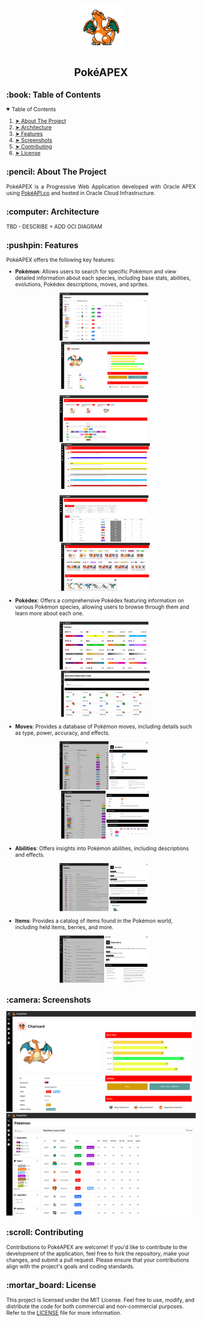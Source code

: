 <p align="center"> 
  <a href="https://pokeapex.com" target="_blank">
    <img src="https://github.com/dbeniteza/PokeAPEX/blob/main/docs/imgs/app-icon.png" alt="PokéAPEX Icon" width="120px" height="120px">
    </a>
</p>

<h1 align="center"> PokéAPEX </h1>

<!-- TABLE OF CONTENTS -->
<h2 id="table-of-contents"> :book: Table of Contents</h2>
<details open="open">
  <summary>Table of Contents</summary>
  <ol>
    <li><a href="#about-the-project"> ➤ About The Project</a></li>
    <li><a href="#architecture"> ➤ Architecture</a></li>
    <li><a href="#features"> ➤ Features</a></li>
    <li><a href="#screenshots"> ➤ Screenshots</a></li>
    <li><a href="#contributing"> ➤ Contributing </a></li>
    <li><a href="#license"> ➤ License </a></li>
  </ol>
</details>

<!-- ABOUT THE PROJECT -->
<h2 id="about-the-project"> :pencil: About The Project</h2>

<p align="justify"> 
  PokéAPEX is a Progressive Web Application developed with Oracle APEX using <a href="https://pokeapi.co" target="_blank">PokéAPI.co</a> and hosted in Oracle Cloud Infrastructure.
</p>


<!-- ARCHITECTURE -->
<h2 id="architecture"> :computer: Architecture</h2>

<p align="justify"> 
  TBD - DESCRIBE + ADD OCI DIAGRAM
</p>

<!-- FEATURES -->
<h2 id="features"> :pushpin: Features</h2>

<p align="justify"> 
PokéAPEX offers the following key features:
<ul>
<li><b>Pokémon</b>: Allows users to search for specific Pokémon and view detailed information about each species, including base stats, abilities, evolutions, Pokédex descriptions, moves, and sprites.</li>
<p align="center">
    <img width="49%" src="https://github.com/dbeniteza/PokeAPEX/blob/main/docs/imgs/pokemon/01.png" alt="pokemon"/>
&nbsp;
    <img width="49%" src="https://github.com/dbeniteza/PokeAPEX/blob/main/docs/imgs/pkmn-details/01.png" alt="pkmn-details"/>
</p>
<p align="center">
    <img width="49%" src="https://github.com/dbeniteza/PokeAPEX/blob/main/docs/imgs/pkmn-details/02.png" alt="pkmn-details-2"/>
&nbsp;
    <img width="49%" src="https://github.com/dbeniteza/PokeAPEX/blob/main/docs/imgs/pkmn-details/03.png" alt="pkmn-details-3"/>
</p>
<p align="center">
    <img width="49%" src="https://github.com/dbeniteza/PokeAPEX/blob/main/docs/imgs/pkmn-details/04.png" alt="pkmn-details-4"/>
&nbsp;
    <img width="49%" src="https://github.com/dbeniteza/PokeAPEX/blob/main/docs/imgs/pkmn-details/05.png" alt="pkmn-details-5"/>
</p>

<li><b>Pokédex</b>: Offers a comprehensive Pokédex featuring information on various Pokémon species, allowing users to browse through them and learn more about each one.</li>
<p align="center">
    <img width="49%" src="https://github.com/dbeniteza/PokeAPEX/blob/main/docs/imgs/pokedex/01.png" alt="pokedex"/>
&nbsp;
    <img width="49%" src="https://github.com/dbeniteza/PokeAPEX/blob/main/docs/imgs/pokedex/02.png" alt="pokedex-2"/>
</p>
<li><b>Moves</b>: Provides a database of Pokémon moves, including details such as type, power, accuracy, and effects.</li>
<p align="center">
    <img width="49%" src="https://github.com/dbeniteza/PokeAPEX/blob/main/docs/imgs/moves/01.png" alt="moves"/>
&nbsp;
    <img width="49%" src="https://github.com/dbeniteza/PokeAPEX/blob/main/docs/imgs/moves/02.png" alt="moves-2"/>
</p>
<li><b>Abilities</b>: Offers insights into Pokémon abilities, including descriptions and effects.</li>
<p align="center">
    <img width="49%" src="https://github.com/dbeniteza/PokeAPEX/blob/main/docs/imgs/abilities/01.png" alt="abilities"/>
&nbsp;
</p>
<li><b>Items</b>: Provides a catalog of items found in the Pokémon world, including held items, berries, and more.</li>
<p align="center">
    <img width="49%" src="https://github.com/dbeniteza/PokeAPEX/blob/main/docs/imgs/items/01.png" alt="items"/>
&nbsp;
</p>
</ul>
</p>



<!-- SCREENSHOTS -->
<h2 id="screenshots"> :camera: Screenshots</h2>
<p align="center"> 
<img src="https://github.com/dbeniteza/PokeAPEX/blob/main/docs/imgs/pkmn-details/01.png" alt="Pokémon details">
<img src="https://github.com/dbeniteza/PokeAPEX/blob/main/docs/imgs/pokemon/01.png" alt="Pokémon">
</p>


<!-- CONTRIBUTING -->
<h2 id="contributing"> :scroll: Contributing</h2>
Contributions to PokéAPEX are welcome! If you'd like to contribute to the development of the application, feel free to fork the repository, make your changes, and submit a pull request. Please ensure that your contributions align with the project's goals and coding standards.

<!-- LICENSE -->
<h2 id="license"> :mortar_board: License</h2>
This project is licensed under the MIT License. Feel free to use, modify, and distribute the code for both commercial and non-commercial purposes. Refer to the <a href="https://github.com/dbeniteza/PokeAPEX/blob/main/LICENSE">LICENSE</a> file for more information.


